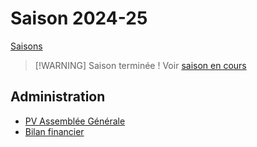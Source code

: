 # Saison 2024-25

[Saisons](../)

> [!WARNING] Saison terminée !
> Voir [saison en cours](../now)

## Administration

- [PV Assemblée Générale](ag/pv)
- [Bilan financier](bilan)
